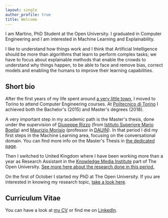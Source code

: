 ```yaml
---
layout: single
author_profile: true
title: Welcome
---
```


I am Martino, PhD Student at the Open University. I graduated in Computer Engineering and I am interested in Machine Learning and Explainability.

I like to understand how things work and I think that Artificial Intelligence should be more than algorithms that learn to perform complex tasks; we have to focus about explainable methods that enable the crowds to understand why things happen, to be able to face and remove bias, correct models and enabling the humans to improve their learning capabilities.

## Short bio

After the first years of my life spent around [a very little town](https://en.wikipedia.org/wiki/Saluzzo), I moved to Torino to attend Computer Engineering courses. At [Politecnico di Torino](https://www.polito.it) I achieved both the Bachelor's (2015) and Master's degrees (2018).

A very important step in my academic path is the Master's thesis, done under the supervision of [Giuseppe Rizzo](http://giusepperizzo.github.io/) (from [Istituto Superiore Mario Boella](http://www.ismb.it/)) and [Maurizio Morisio](https://softeng.polito.it/morisio/) (professor in [DAUIN](http://www.dauin.polito.it/it/)). In that period I did my first steps in the Machine Learning area, focusing on the conversational domain. You can find more info on the Master's Thesis in [the dedicated page](/master).

Then I switched to United Kingdom where I have been working more than a year as Research Assistant in the [Knowledge Media Institute](http://kmi.open.ac.uk/) part of The Open University. [See more here about the research done in this period.](/kmi-ra/)

On the first of October I started my PhD at The Open University. If you are interested in knowing my research topic, [take a look here](/phd/).

## Curriculum Vitae

You can have a look at [my CV](/assets/docs/resume.pdf) or find me on [LinkedIn](https://www.linkedin.com/in/martinomensio/).
